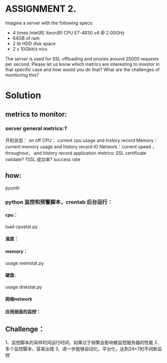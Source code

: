 # ASSIGNMENT 2.
Imagine a server with the following specs:
- 4 times Intel(R) Xeon(R) CPU E7-4830 v4 @ 2.00GHz
- 64GB of ram
- 2 tb HDD disk space
- 2 x 10Gbit/s nics

The server is used for SSL offloading and proxies around 25000 requests per second.
Please let us know which metrics are interesting to monitor in that specific case 
and how would you do that? 
What are the challenges of monitoring this?

# Solution
## metrics to monitor:
### server general metrics:?
开机状态： on off
CPU：
current cpu usage and history record
Memory：current memory usage and history record
IO Network：current speed ，throughout， and history record
application metrics: SSL certificate validate? ?SSL 成功率? success rate

## how:
pyuntil
### python 监控和预警脚本，crontab 后台运行：
#### cpu：
load cpustat.py
#### 温度：

#### memory：
usage  memstat.py

#### 硬盘: 
usage  diskstat.py
#### 网络network
#### 应用层面的监控：

## Challenge：
1、监控脚本的采样时间运行时间，如果过于频繁会影响被监控服务器的性能
2、多个监控脚本，容易出错
3、进一步能够自动化，平台化，达到24*7的不间断监控



